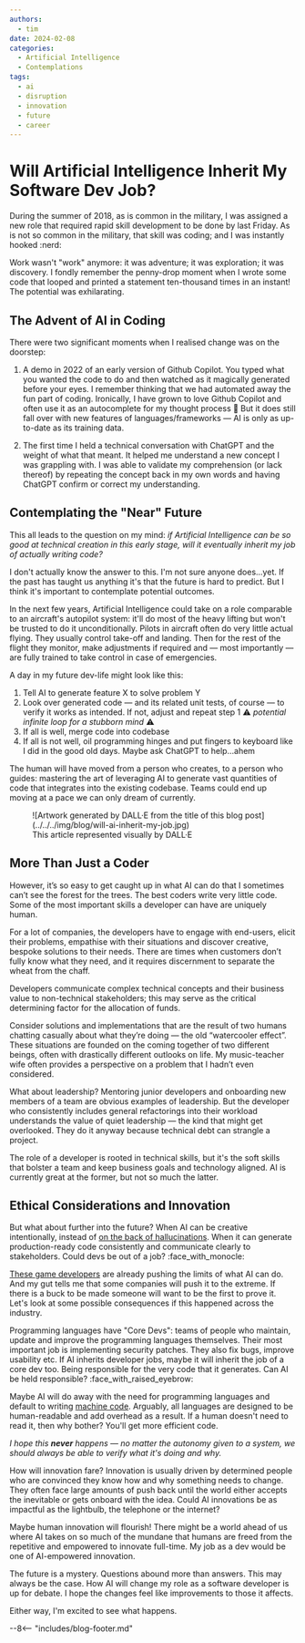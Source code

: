 ```yaml
---
authors:
  - tim
date: 2024-02-08
categories:
  - Artificial Intelligence
  - Contemplations
tags:
  - ai
  - disruption
  - innovation
  - future
  - career
---
```

# Will Artificial Intelligence Inherit My Software Dev Job?

During the summer of 2018, as is common in the military, I was assigned a new role that required rapid skill development to be done by last Friday. As is not so common in the military, that skill was coding; and I was instantly hooked :nerd:

Work wasn't "work" anymore: it was adventure; it was exploration; it was discovery. I fondly remember the penny-drop moment when I wrote some code that looped and printed a statement ten-thousand times in an instant! The potential was exhilarating.

<!-- more -->

## The Advent of AI in Coding

There were two significant moments when I realised change was on the doorstep:

1. A demo in 2022 of an early version of Github Copilot. You typed what you wanted the code to do and then watched as it magically generated before your eyes. I remember thinking that we had automated away the fun part of coding. Ironically, I have grown to love Github Copilot and often use it as an autocomplete for my thought process :shushing_face: But it does still fall over with new features of languages/frameworks — AI is only as up-to-date as its training data.

2. The first time I held a technical conversation with ChatGPT and the weight of what that meant. It helped me understand a new concept I was grappling with. I was able to validate my comprehension (or lack thereof) by repeating the concept back in my own words and having ChatGPT confirm or correct my understanding.

## Contemplating the "Near" Future

This all leads to the question on my mind: _if Artificial Intelligence can be so good at technical creation in this early stage, will it eventually inherit my job of actually writing code?_

I don't actually know the answer to this. I'm not sure anyone does...yet. If the past has taught us anything it's that the future is hard to predict. But I think it's important to contemplate potential outcomes.

In the next few years, Artificial Intelligence could take on a role comparable to an aircraft's autopilot system: it'll do most of the heavy lifting but won't be trusted to do it unconditionally. Pilots in aircraft often do very little actual flying. They usually control take-off and landing. Then for the rest of the flight they monitor, make adjustments if required and — most importantly — are fully trained to take control in case of emergencies.

A day in my future dev-life might look like this:

1. Tell AI to generate feature X to solve problem Y
1. Look over generated code — and its related unit tests, of course — to verify it works as intended. If not, adjust and repeat step 1 :warning: _potential infinite loop for a stubborn mind_ :warning:
1. If all is well, merge code into codebase
1. If all is not well, oil programming hinges and put fingers to keyboard like I did in the good old days. Maybe ask ChatGPT to help...ahem

The human will have moved from a person who creates, to a person who guides: mastering the art of leveraging AI to generate vast quantities of code that integrates into the existing codebase. Teams could end up moving at a pace we can only dream of currently.

<figure markdown>
  ![Artwork generated by DALL·E from the title of this blog post](../../../img/blog/will-ai-inherit-my-job.jpg)
  <figcaption>This article represented visually by DALL·E</figcaption>
</figure>

## More Than Just a Coder

However, it’s so easy to get caught up in what AI can do that I sometimes can’t see the forest for the trees. The best coders write very little code. Some of the most important skills a developer can have are uniquely human.

For a lot of companies, the developers have to engage with end-users, elicit their problems, empathise with their situations and discover creative, bespoke solutions to their needs. There are times when customers don’t fully know what they need, and it requires discernment to separate the wheat from the chaff.

Developers communicate complex technical concepts and their business value to non-technical stakeholders; this may serve as the critical determining factor for the allocation of funds.

Consider solutions and implementations that are the result of two humans chatting casually about what they’re doing — the old “watercooler effect”. These situations are founded on the coming together of two different beings, often with drastically different outlooks on life. My music-teacher wife often provides a perspective on a problem that I hadn’t even considered.

What about leadership? Mentoring junior developers and onboarding new members of a team are obvious examples of leadership. But the developer who consistently includes general refactorings into their workload understands the value of quiet leadership — the kind that might get overlooked. They do it anyway because technical debt can strangle a project.

The role of a developer is rooted in technical skills, but it's the soft skills that bolster a team and keep business goals and technology aligned. AI is currently great at the former, but not so much the latter.

## Ethical Considerations and Innovation
But what about further into the future? When AI can be creative intentionally, instead of [on the back of hallucinations](https://www.smartcompany.com.au/technology/artificial-intelligence/openai-ceo-sam-altman-ai-hallucinations/). When it can generate production-ready code consistently and communicate clearly to stakeholders. Could devs be out of a job? :face_with_monocle:


[These game developers](https://finance.yahoo.com/news/game-being-made-ai-worried-134537455.html) are already pushing the limits of what AI can do. And my gut tells me that some companies will push it to the extreme. If there is a buck to be made someone will want to be the first to prove it.  Let's look at some possible consequences if this happened across the industry.

Programming languages have "Core Devs": teams of people who maintain, update and improve the programming languages themselves. Their most important job is implementing security patches. They also fix bugs, improve usability etc. If AI inherits developer jobs, maybe it will inherit the job of a core dev too. Being responsible for the very code that it generates. Can AI be held responsible? :face_with_raised_eyebrow:

Maybe AI will do away with the need for programming languages and default to writing [machine code](https://en.wikipedia.org/wiki/Machine_code). Arguably, all languages are designed to be human-readable and add overhead as a result. If a human doesn't need to read it, then why bother? You'll get more efficient code.

_I hope this **never** happens — no matter the autonomy given to a system, we should always be able to verify what it's doing and why._

How will innovation fare? Innovation is usually driven by determined people who are convinced they know how and why something needs to change. They often face large amounts of push back until the world either accepts the inevitable or gets onboard with the idea. Could AI innovations be as impactful as the lightbulb, the telephone or the internet?

Maybe human innovation will flourish! There might be a world ahead of us where AI takes on so much of the mundane that humans are freed from the repetitive and empowered to innovate full-time. My job as a dev would be one of AI-empowered innovation.

The future is a mystery. Questions abound more than answers. This may always be the case. How AI will change my role as a software developer is up for debate. I hope the changes feel like improvements to those it affects.

Either way, I'm excited to see what happens.

--8<-- "includes/blog-footer.md"